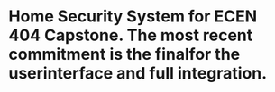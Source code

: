 # Home Security System for ECEN 404 Capstone. The most recent commitment is the finalfor the userinterface and full integration. 
